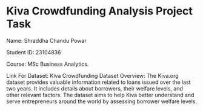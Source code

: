 # Kiva Crowdfunding Analysis Project Task 

Name: Shraddha Chandu Powar 

Student ID: 23104836 

Course: MSc Business Analytics. 

Link For Dataset: Kiva Crowdfunding Dataset Overview: The Kiva.org dataset provides valuable information related to loans issued over the last two years. It includes details about borrowers, their welfare levels, and other relevant factors. The dataset aims to help Kiva better understand and serve entrepreneurs around the world by assessing borrower welfare levels.